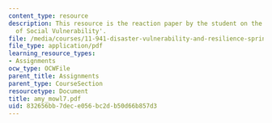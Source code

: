 ```yaml
---
content_type: resource
description: This resource is the reaction paper by the student on the topic 'Patterns
  of Social Vulnerability'.
file: /media/courses/11-941-disaster-vulnerability-and-resilience-spring-2005/832656bb7dece056bc2db50d66b857d3_amy_mowl7.pdf
file_type: application/pdf
learning_resource_types:
- Assignments
ocw_type: OCWFile
parent_title: Assignments
parent_type: CourseSection
resourcetype: Document
title: amy_mowl7.pdf
uid: 832656bb-7dec-e056-bc2d-b50d66b857d3
---
```

